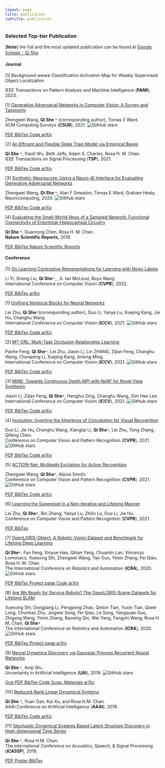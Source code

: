 ```yaml
---
layout: page
title: publication
subtitle: publication
---
```


### **Selected Top-tier Publication**

[**<font >Note</font>**] the full and the most updated publication can be found at [Google Scholar：Qi She](https://scholar.google.com/citations?user=iHoGTt4AAAAJ&hl=zh-CN)

#### **Journal**

<div id="container-publications">
<div class="row">
<div class="col-xs-12 col-md-12">

<i class="fa-li fa fa-file-text-o pub-icon" aria-hidden="true"></i>
    <span itemprop="name">[1]
        <a>Background-aware Classification Activation Map for Weakly Supervised Object Localization</a>
    </span>
    <div class="pub-publication">
    IEEE Transactions on Pattern Analysis and Machine Intelligence (<b>PAMI</b>), 2023. 
    </div>



<i class="fa-li fa fa-file-text-o pub-icon" aria-hidden="true"></i>
    <span itemprop="name">[1]
        <a href="https://sheqi.github.io/publication/csur20/" itemprop="url">Generative Adversarial Networks in Computer Vision: A Survey and Taxonomy</a>
    </span>
    <div class="pub-authors" itemprop="author">
        Zhengwei Wang, <b> Qi She </b><code>*</code> (corresponding author), Tomas E Ward.
    </div>
    <div class="pub-publication">
    ACM Computing Surveys (<b>CSUR</b>), 2021. <img alt="GitHub stars" src="https://img.shields.io/github/stars/sheqi/GAN_Review?label=Stars&style=social">
    </div>

<p>
<a class="btn btn-default" href="https://sheqi.github.io/pdf/CSUR20.pdf">
PDF
</a>

<a class="btn btn-default" href="https://sheqi.github.io/bibtex/CSUR20.bib.txt">
BibTex
</a>

<a class="btn btn-default" href="https://github.com/sheqi/GAN_Review">
Code
</a>

<a class="btn btn-default" href="https://arxiv.org/abs/1906.01529">
arXiv
</a>
</p>

<i class="fa-li fa fa-file-text-o pub-icon" aria-hidden="true"></i>
    <span itemprop="name">[2]
        <a href="https://sheqi.github.io/publication/tsp21/" itemprop="url">An Effcient and Flexible Spike Train Model via Empirical Bayes</a>
    </span>
    <div class="pub-authors" itemprop="author">
        <b> Qi She </b><code>*</code>, Xiaoli Wu, Beth Jelfs, Adam S. Charles, Rosa H. M. Chan.
    </div>
    <div class="pub-publication">
    IEEE Transactions on Signal Processing (<b>TSP</b>), 2021. 
    </div>

<p>
<a class="btn btn-default" href="https://sheqi.github.io/pdf/TSP21.pdf">
PDF
</a>

<a class="btn btn-default" href="https://sheqi.github.io/bibtex/TSP21.bib.txt">
BibTex
</a>

<a class="btn btn-default" href="https://github.com/cuckoong/EB_spikes_trains">
Code
</a>

<a class="btn btn-default" href="https://arxiv.org/abs/1605.02869">
arXiv
</a>
</p>


<i class="fa-li fa fa-file-text-o pub-icon" aria-hidden="true"></i>
    <span itemprop="name">[3]
        <a href="https://sheqi.github.io/publication/tsp21/" itemprop="url">Synthetic-Neuroscore: Using a Neuro-AI Interface for Evaluating Generative Adversarial Networks</a>
    </span>
    <div class="pub-authors" itemprop="author">
     Zhengwei Wang, <b> Qi She </b><code>*</code>, Alan F Smeaton, Tomas E Ward, Graham Healy.
    </div>
    <div class="pub-publication">
    Neurocomputing, 2020. <img alt="GitHub stars" src="https://img.shields.io/github/stars/villawang/Neuro-AI-Interface?label=Stars&style=social">
    </div>

<p>
<a class="btn btn-default" href="https://sheqi.github.io/pdf/NC20.pdf">
PDF
</a>

<a class="btn btn-default" href="https://sheqi.github.io/bibtex/NC21.bib.txt">
BibTex
</a>

<a class="btn btn-default" href="https://github.com/villawang/Neuro-AI-Interface">
Code
</a>

<a class="btn btn-default" href="https://arxiv.org/abs/1905.04243">
arXiv
</a>
</p>

<i class="fa-li fa fa-file-text-o pub-icon" aria-hidden="true"></i>
    <span itemprop="name">[4]
        <a href="https://sheqi.github.io/publication/tsp21/" itemprop="url">Evaluating the Small-World-Ness of a Sampled Network: Functional Connectivity of Entorhinal-Hippocampal Circuitry</a>
    </span>
    <div class="pub-authors" itemprop="author">
     <b> Qi She </b><code>*</code>, Guanrong Chen, Rosa H. M. Chan.
    </div>
    <div class="pub-publication">
    <b>Nature Scientific Reports</b>, 2016.
    </div>

<p>
<a class="btn btn-default" href="https://sheqi.github.io/pdf/NSR2016.pdf">
PDF
</a>

<a class="btn btn-default" href="https://sheqi.github.io/bibtex/NSR21.bib.txt">
BibTex
</a>

<a class="btn btn-default" href="https://www.nature.com/articles/srep21468">
Nature Scientific Reports
</a>
</p>

</div>
</div>
</div>

#### **Conference**

<div id="container-publications">
<div class="row">
<div class="col-xs-12 col-md-12">

<i class="fa-li fa fa-file-text-o pub-icon" aria-hidden="true"></i>
    <span itemprop="name">[1]
        <a href="https://sheqi.github.io/publication/cvpr2022_noisylabel/" itemprop="url">On Learning Contrastive Representations for Learning with Noisy Labels
</a>
    </span>
    <div class="pub-authors" itemprop="author">
        Li Yi, Sheng Liu, <b>Qi She</b><code>*</code>, , A. Ian McLeod, Boyu Wang
    </div>
    <div class="pub-publication">
    International Conference on Computer Vision (<b>CVPR</b>), 2022.
    <!--<img alt="GitHub stars" src="https://img.shields.io/github/stars/zh460045050/SNL_ICCV2021?label=Stars&style=social"> -->
    </div>


<p>
<a class="btn btn-default" href="https://sheqi.github.io/pdf/CVPR2022_noisylabel.pdf">
PDF
</a>

<a class="btn btn-default" href="https://sheqi.github.io/bibtex/CVPR2022_noisylabel.bib.txt">
BibTex
</a>

 <!--
<a class="btn btn-default" href="https://github.com/zh460045050/SNL_ICCV2021">
Code
</a>
-->


<a class="btn btn-default" href="https://arxiv.org/abs/2203.01785">
arXiv
</a>
</p>



<i class="fa-li fa fa-file-text-o pub-icon" aria-hidden="true"></i>
    <span itemprop="name">[1]
        <a href="https://sheqi.github.io/publication/iccv21_nonlocal/" itemprop="url">Unifying Nonlocal Blocks for Neural Networks</a>
    </span>
    <div class="pub-authors" itemprop="author">
        Lei Zhu, <b>Qi She</b><code>*</code>(corresponding author), Duo Li, Yanye Lu, Xuejing Kang, Jie Hu, Changhu Wang
    </div>
    <div class="pub-publication">
    International Conference on Computer Vision (<b>ICCV</b>), 2021.
    <img alt="GitHub stars" src="https://img.shields.io/github/stars/zh460045050/SNL_ICCV2021?label=Stars&style=social">
    </div>


<p>
<a class="btn btn-default" href="https://sheqi.github.io/pdf/ICCV2021_nonlocal.pdf">
PDF
</a>

<a class="btn btn-default" href="https://sheqi.github.io/bibtex/ICCV21_nonlocal.bib.txt">
BibTex
</a>

<a class="btn btn-default" href="https://github.com/zh460045050/SNL_ICCV2021">
Code
</a>

<a class="btn btn-default" href="https://arxiv.org/abs/2108.02451">
arXiv
</a>
</p>

<i class="fa-li fa fa-file-text-o pub-icon" aria-hidden="true"></i>
    <span itemprop="name">[2]
        <a href="https://sheqi.github.io/publication/iccv21_mtorl/" itemprop="url">MT-ORL: Multi-Task Occlusion Relationship Learning</a>
    </span>
    <div class="pub-authors" itemprop="author">
        Panhe Feng, <b>Qi She</b><code>*</code>, Lei Zhu, Jiaxin Li, Lin ZHANG, Zijian Feng, Changhu Wang, Chunpeng Li, Xuejing Kang, Anlong Ming.
    </div>
    <div class="pub-publication">
    International Conference on Computer Vision (<b>ICCV</b>), 2021.
    <img alt="GitHub stars" src="https://img.shields.io/github/stars/fengpanhe/MT-ORL?label=Stars&style=social">
    </div>

<p>
<a class="btn btn-default" href="https://sheqi.github.io/pdf/ICCV2021_mtorl.pdf">
PDF
</a>

<a class="btn btn-default" href="https://sheqi.github.io/bibtex/ICCV21_mtorl.bib.txt">
BibTex
</a>

<a class="btn btn-default" href="https://github.com/fengpanhe/MT-ORL">
Code
</a>

<a class="btn btn-default" href="https://arxiv.org/abs/2108.05722">
arXiv
</a>
</p>



<i class="fa-li fa fa-file-text-o pub-icon" aria-hidden="true"></i>
    <span itemprop="name">[3]
        <a href="https://sheqi.github.io/publication/iccv21_mine/" itemprop="url">MINE: Towards Continuous Depth MPI with NeRF for Novel View Synthesis</a>
    </span>
    <div class="pub-authors" itemprop="author">
        Jiaxin Li, Zijian Feng, <b>Qi She</b><code>*</code>, Henghui Ding, Changhu Wang, Gim Hee Lee.
    </div>
    <div class="pub-publication">
    International Conference on Computer Vision (<b>ICCV</b>), 2021.
    <img alt="GitHub stars" src="https://img.shields.io/github/stars/vincentfung13/MINE?label=Stars&style=social">
    </div>


<p>
<a class="btn btn-default" href="https://sheqi.github.io/pdf/ICCV2021_mine.pdf">
PDF
</a>

<a class="btn btn-default" href="https://sheqi.github.io/bibtex/ICCV21_mine.bib.txt">
BibTex
</a>

<a class="btn btn-default" href="https://github.com/vincentfung13/MINE">
Code
</a>

<a class="btn btn-default" href="https://arxiv.org/abs/2103.06255">
arXiv
</a>
</p>




<i class="fa-li fa fa-file-text-o pub-icon" aria-hidden="true"></i>
    <span itemprop="name">[4]
        <a href="https://sheqi.github.io/publication/cvpr21_involution/" itemprop="url">Involution: Inverting the Inherence of Convolution for Visual Recognition</a>
    </span>
    <div class="pub-authors" itemprop="author">
        Duo Li, Jie Hu, Changhu Wang, Xiangtai Li, <b>Qi She</b><code>*</code>, Lei Zhu, Tong Zhang, Qifeng Chen.
    </div>
    <div class="pub-publication">
    Conference on Computer Vision and Pattern Recognition (<b>CVPR</b>), 2021.
    <img alt="GitHub stars" src="https://img.shields.io/github/stars/d-li14/involution?label=Stars&style=social">
    </div>


<p>
<a class="btn btn-default" href="https://sheqi.github.io/pdf/CVPR2021_involution.pdf">
PDF
</a>

<a class="btn btn-default" href="https://sheqi.github.io/bibtex/CVPR21_involution.bib.txt">
BibTex
</a>

<a class="btn btn-default" href="https://github.com/d-li14/involution">
Code
</a>

<a class="btn btn-default" href="https://arxiv.org/abs/2103.06255">
arXiv
</a>
</p>

<i class="fa-li fa fa-file-text-o pub-icon" aria-hidden="true"></i>
    <span itemprop="name">[5]
        <a href="https://sheqi.github.io/publication/cvpr21_actionnet/" itemprop="url">ACTION-Net: Multipath Excitation for Action Recognition</a>
    </span>
    <div class="pub-authors" itemprop="author">
        Zhengwei Wang, <b>Qi She</b><code>*</code>, Aljosa Smolic.
    </div>
    <div class="pub-publication">
    Conference on Computer Vision and Pattern Recognition (<b>CVPR</b>), 2021. <img alt="GitHub stars" src="https://img.shields.io/github/stars/V-Sense/ACTION-Net?label=Stars&style=social">
    </div>

<p>
<a class="btn btn-default" href="https://sheqi.github.io/pdf/CVPR2021_actionnet.pdf">
PDF
</a>

<a class="btn btn-default" href="https://sheqi.github.io/bibtex/CVPR21_actionnet.bib.txt">
BibTex
</a>

<a class="btn btn-default" href="https://github.com/V-Sense/ACTION-Net">
Code
</a>

<a class="btn btn-default" href="https://arxiv.org/abs/2103.07372">
arXiv
</a>
</p>

<i class="fa-li fa fa-file-text-o pub-icon" aria-hidden="true"></i>
    <span itemprop="name">[6]
        <a href="https://sheqi.github.io/publication/cvpr21_superpixel/" itemprop="url">Learning the Superpixel in a Non-iterative and Lifelong Manner</a>
    </span>
    <div class="pub-authors" itemprop="author">
        Lei Zhu, <b>Qi She</b><code>*</code>, Bin Zhang, Yanye Lu, Zhilin Lu, Duo Li, Jie Hu.
    </div>
    <div class="pub-publication">
    Conference on Computer Vision and Pattern Recognition (<b>CVPR</b>), 2021.
    </div>

<p>
<a class="btn btn-default" href="https://sheqi.github.io/pdf/CVPR2021_superpixel.pdf">
PDF
</a>

<a class="btn btn-default" href="https://sheqi.github.io/bibtex/CVPR21_superpixel.bib.txt">
BibTex
</a>
</p>


<i class="fa-li fa fa-file-text-o pub-icon" aria-hidden="true"></i>
    <span itemprop="name">[7]
        <a href="https://sheqi.github.io/publication/icra20_openloris_obj/" itemprop="url">OpenLORIS-Object: A Robotic Vision Dataset and Benchmark for Lifelong Deep Learning</a>
    </span>
    <div class="pub-authors" itemprop="author">
        <b>Qi She</b><code>*</code>, Fan Feng, Xinyue Hao, Qihan Yang, Chuanlin Lan, Vincenzo Lomonaco, Xuesong Shi, Zhengwei Wang, Yao Guo, Yimin Zhang, Fei Qiao, Rosa H. M. Chan.
    </div>
    <div class="pub-publication">
    The International Conference on Robotics and Automation (<b>ICRA</b>), 2020. <img alt="GitHub stars" src="https://img.shields.io/github/stars/lifelong-robotic-vision/lifelong-robotic-vision.github.io?label=Stars&style=social">
    </div>

<p>
<a class="btn btn-default" href="https://sheqi.github.io/pdf/ICRA2020_obj.pdf">
PDF
</a>

<a class="btn btn-default" href="https://sheqi.github.io/bibtex/ICRA20_obj.bib.txt">
BibTex
</a>

<a class="btn btn-default" href="https://lifelong-robotic-vision.github.io/dataset/object">
Project page
</a>

<a class="btn btn-default" href="https://github.com/lifelong-robotic-vision/OpenLORIS-Object">
Code
</a>

<a class="btn btn-default" href="https://arxiv.org/abs/1911.06487">
arXiv
</a>
</p>

<i class="fa-li fa fa-file-text-o pub-icon" aria-hidden="true"></i>
    <span itemprop="name">[8]
        <a href="https://sheqi.github.io/publication/icra20_openloris_scene/" itemprop="url">Are We Ready for Service Robots? The OpenLORIS-Scene Datasets for Lifelong SLAM</a>
    </span>
    <div class="pub-authors" itemprop="author">
     Xuesong Shi, Dongjiang Li, Pengpeng Zhao, Qinbin Tian, Yuxin Tian, Qiwei Long, Chunhao Zhu, Jingwei Song, Fei Qiao, Le Song, Yangquan Guo, Zhigang Wang, Yimin Zhang, Baoxing Qin, Wei Yang, Fangshi Wang, Rosa H. M. Chan, <b>Qi She</b><code>*</code>
    </div>
    <div class="pub-publication">
    The International Conference on Robotics and Automation (<b>ICRA</b>), 2020. <img alt="GitHub stars" src="https://img.shields.io/github/stars/lifelong-robotic-vision/lifelong-robotic-vision.github.io?label=Stars&style=social">
    </div>

<p>
<a class="btn btn-default" href="https://sheqi.github.io/pdf/ICRA2020_Scene.pdf">
PDF
</a>

<a class="btn btn-default" href="https://sheqi.github.io/bibtex/ICRA20_scene.bib.txt">
BibTex
</a>

<a class="btn btn-default" href="https://lifelong-robotic-vision.github.io/dataset/scene">
Project page
</a>

<a class="btn btn-default" href="https://arxiv.org/abs/1911.05603">
arXiv
</a>
</p>

<i class="fa-li fa fa-file-text-o pub-icon" aria-hidden="true"></i>
    <span itemprop="name">[9]
        <a href="https://sheqi.github.io/publication/uai19/" itemprop="url">Neural Dynamics Discovery via Gaussian Process Recurrent Neural Networks</a>
    </span>
    <div class="pub-authors" itemprop="author">
        <b> Qi She </b><code>*</code>, Anqi Wu.
    </div>
    <div class="pub-publication">
    Uncertainty in Artificial Intelligence (<b>UAI</b>), 2019. <img alt="GitHub stars" src="https://img.shields.io/github/stars/sheqi/GP-RNN_UAI2019?label=Stars&style=social">
    </div>

<p>
<a class="btn btn-default" href="https://www.youtube.com/watch?v=oEIIFZRjObc">
Oral
</a>

<a class="btn btn-default" href="https://sheqi.github.io/pdf/UAI2019.pdf">
PDF
</a>

<a class="btn btn-default" href="https://sheqi.github.io/bibtex/UAI19.bib.txt">
BibTex
</a>

<a class="btn btn-default" href="https://github.com/sheqi/GP-RNN_UAI2019">
Code
</a>

<a class="btn btn-default" href="https://sheqi.github.io/sm/UAI2019.pdf">
Supp. Materials
</a>

<a class="btn btn-default" href="https://arxiv.org/abs/1907.00650">
arXiv
</a>
</p>


<i class="fa-li fa fa-file-text-o pub-icon" aria-hidden="true"></i>
    <span itemprop="name">[10]
        <a href="https://sheqi.github.io/publication/aaai18/" itemprop="url">Reduced-Rank Linear Dynamical Systems</a>
    </span>
    <div class="pub-authors" itemprop="author">
        <b> Qi She </b><code>*</code>, Yuan Gao, Kai Xu, and Rosa H.M. Chan.
    </div>
    <div class="pub-publication">
    AAAI Conference on Artificial Intelligence (<b>AAAI</b>), 2018.
    </div>

<p>
<a class="btn btn-default" href="https://sheqi.github.io/pdf/AAAI2018.pdf">
PDF
</a>

<a class="btn btn-default" href="https://sheqi.github.io/bibtex/AAAI18.bib.txt">
BibTex
</a>

<a class="btn btn-default" href="https://github.com/sheqi/">
Code
</a>

<a class="btn btn-default" href="https://arxiv.org/abs/1801.08297">
arXiv
</a>
</p>

<i class="fa-li fa fa-file-text-o pub-icon" aria-hidden="true"></i>
    <span itemprop="name">[11]
        <a href="https://sheqi.github.io/publication/icassp18/" itemprop="url">Stochastic Dynamical Systems Based Latent Structure Discovery in High-dimensional Time Series</a>
    </span>
    <div class="pub-authors" itemprop="author">
        <b> Qi She </b><code>*</code>, Rosa H.M. Chan.
    </div>
    <div class="pub-publication">
    The international Conference on Acoustics, Speech, & Signal Processing (<b>ICASSP</b>), 2018.
    </div>

<p>
<a class="btn btn-default" href="https://sheqi.github.io/pdf/ICASSP2018.pdf">
PDF
</a>

<a class="btn btn-default" href="https://sheqi.github.io/SM/ICASSP18.pdf">
Poster
</a>

<a class="btn btn-default" href="https://sheqi.github.io/bibtex/ICASSP18.bib.txt">
BibTex
</a>
</p>

</div>
</div>
</div>
